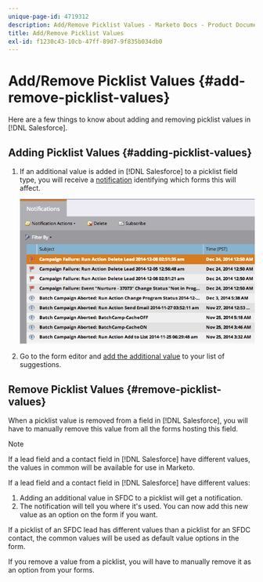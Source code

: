```yaml
---
unique-page-id: 4719312
description: Add/Remove Picklist Values - Marketo Docs - Product Documentation
title: Add/Remove Picklist Values
exl-id: f1230c43-10cb-47ff-89d7-9f835b034db0
---
```

# Add/Remove Picklist Values {#add-remove-picklist-values}

Here are a few things to know about adding and removing picklist values in [!DNL Salesforce].

## Adding Picklist Values {#adding-picklist-values}

1. If an additional value is added in [!DNL Salesforce] to a picklist field type, you will receive a [notification](/help/marketo/product-docs/core-marketo-concepts/miscellaneous/understanding-notifications.md) identifying which forms this will affect.

   ![](assets/image2015-1-21-14-3a4-3a7.png)

1. Go to the form editor and [add the additional value](/help/marketo/product-docs/demand-generation/forms/form-actions/add-a-country-picklist-to-your-form.md) to your list of suggestions.

## Remove Picklist Values {#remove-picklist-values}

When a picklist value is removed from a field in [!DNL Salesforce], you will have to manually remove this value from all the forms hosting this field.

>[!NOTE]
>
>If a lead field and a contact field in [!DNL Salesforce] have different values, the values in common will be available for use in Marketo.

If a lead field and a contact field in [!DNL Salesforce] have different values:

1. Adding an additional value in SFDC to a picklist will get a notification.
1. The notification will tell you where it's used. You can now add this new value as an option on the form if you want.

If a picklist of an SFDC lead has different values than a picklist for an SFDC contact, the common values will be used as default value options in the form.

If you remove a value from a picklist, you will have to manually remove it as an option from your forms.
